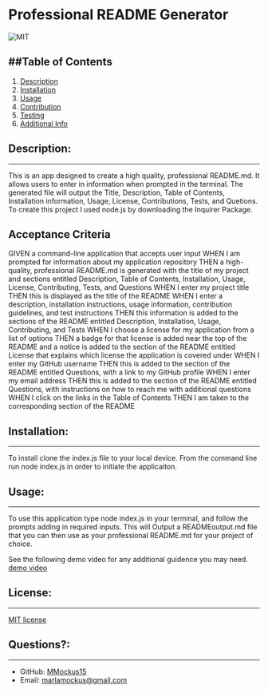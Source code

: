   # Professional README Generator

  ![MIT](https://img.shields.io/badge/License-MIT-yellow)


  


  ##Table of Contents
  ---
  1. [Description](#description)
  1. [Installation](#installation)
  1. [Usage](#usage)
  1. [Contribution](#contributing)
  1. [Testing](#tests)
  1. [Additional Info](#additional-info)

  ## Description:
  ---
  This is an app designed to create a high quality, professional README.md. It allows users to enter in information when prompted in the terminal. The generated file will output the Title, Description, Table of Contents, Installation information, Usage, License, Contributions, Tests, and Quetions. To create this project I used node.js by downloading the Inquirer Package. 

  ## Acceptance Criteria

GIVEN a command-line application that accepts user input
WHEN I am prompted for information about my application repository
THEN a high-quality, professional README.md is generated with the title of my project and sections entitled Description, Table of Contents, Installation, Usage, License, Contributing, Tests, and Questions
WHEN I enter my project title
THEN this is displayed as the title of the README
WHEN I enter a description, installation instructions, usage information, contribution guidelines, and test instructions
THEN this information is added to the sections of the README entitled Description, Installation, Usage, Contributing, and Tests
WHEN I choose a license for my application from a list of options
THEN a badge for that license is added near the top of the README and a notice is added to the section of the README entitled License that explains which license the application is covered under
WHEN I enter my GitHub username
THEN this is added to the section of the README entitled Questions, with a link to my GitHub profile
WHEN I enter my email address
THEN this is added to the section of the README entitled Questions, with instructions on how to reach me with additional questions
WHEN I click on the links in the Table of Contents
THEN I am taken to the corresponding section of the README


  ## Installation:
  ---
  To install clone the index.js file to your local device. From the command line run node index.js in order to initiate the applicaiton.

  ## Usage:
  ---
  To use this application type node index.js in your terminal, and follow the prompts adding in required inputs. This will Output a READMEoutput.md file that you can then use as your professional README.md for your project of choice.

  See the following demo video for any additional guidence you may need. [demo video](https://drive.google.com/file/d/1-jXaK6t7DZMDQ9rsXIfvicJlm2yfhKnl/view)

  ## License:
  ---
  [MIT license](https://choosealicense.com/licenses/mit/)

  ## Questions?:
  ---
  - GitHub: [MMockus15](https://github.com/MMockus15)
  - Email: [marlamockus@gmail.com](marlamockus@gmail.com) 